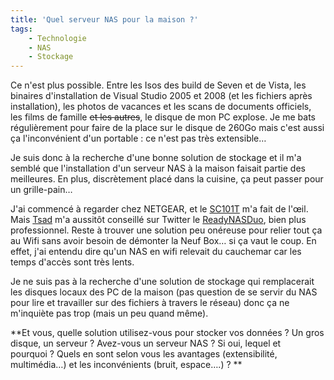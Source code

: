 ```yaml
---
title: 'Quel serveur NAS pour la maison ?'
tags:
    - Technologie
    - NAS
    - Stockage
---
```


Ce n'est plus possible. Entre les Isos des build de Seven et de Vista, les
binaires d'installation de Visual Studio 2005 et 2008 (et les fichiers après
installation), les photos de vacances et les scans de documents officiels, les
films de famille <span style="text-decoration: line-through">et les
autres</span>, le disque de mon PC explose. Je me bats régulièrement pour faire
de la place sur le disque de 260Go mais c'est aussi ça l'inconvénient d'un
portable&nbsp;: ce n'est pas très extensible…

Je suis donc à la recherche d'une bonne solution de stockage et il m'a semblé
que l'installation d'un serveur NAS à la maison faisait partie des meilleures.
En plus, discrètement placé dans la cuisine, ça peut passer pour un grille-pain…

J'ai commencé à regarder chez NETGEAR, et le
[SC101T](http://www.netgear.com/Products/Storage/NetworkStorage/SC101T.aspx) m'a
fait de l'œil. Mais [Tsad](https://twitter.com/tsad) m'a aussitôt conseillé sur
Twitter le
[ReadyNASDuo](http://www.netgear.com/Products/Storage/ReadyNASDuo/RND2110.aspx),
bien plus professionnel. Reste à trouver une solution peu onéreuse pour relier
tout ça au Wifi sans avoir besoin de démonter la Neuf Box… si ça vaut le coup.
En effet, j'ai entendu dire qu'un NAS en wifi relevait du cauchemar car les
temps d'accès sont très lents.

Je ne suis pas à la recherche d'une solution de stockage qui remplacerait les
disques locaux des PC de la maison (pas question de se servir du NAS pour lire
et travailler sur des fichiers à travers le réseau) donc ça ne m'inquiète pas
trop (mais un peu quand même).

**Et vous, quelle solution utilisez-vous pour stocker vos données&nbsp;? Un gros
disque, un serveur&nbsp;? Avez-vous un serveur NAS&nbsp;? Si oui, lequel et
pourquoi&nbsp;? Quels en sont selon vous les avantages (extensibilité,
multimédia…) et les inconvénients (bruit, espace….)&nbsp;? **
